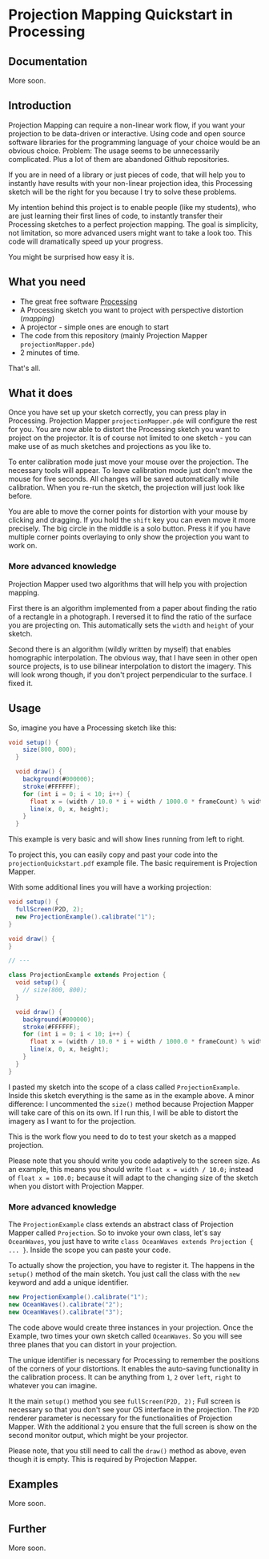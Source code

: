 # Projection Mapping Quickstart in Processing

## Documentation

More soon.

## Introduction

Projection Mapping can require a non-linear work flow, if you want your projection to be data-driven or interactive. Using code and open source software libraries for the programming language of your choice would be an obvious choice. Problem: The usage seems to be unnecessarily complicated. Plus a lot of them are abandoned Github repositories.

If you are in need of a library or just pieces of code, that will help you to instantly have results with your non-linear projection idea, this Processing sketch will be the right for you because I try to solve these problems.

My intention behind this project is to enable people (like my students), who are just learning their first lines of code, to instantly transfer their Processing sketches to a perfect projection mapping. The goal is simplicity, not limitation, so more advanced users might want to take a look too. This code will dramatically speed up your progress.

You might be surprised how easy it is.

## What you need

* The great free software [Processing](https://processing.org/)
* A Processing sketch you want to project with perspective distortion (*mapping*)
* A projector - simple ones are enough to start
* The code from this repository (mainly Projection Mapper `projectionMapper.pde`)
* 2 minutes of time.

That's all.

## What it does

Once you have set up your sketch correctly, you can press play in Processing. Projection Mapper `projectionMapper.pde` will configure the rest for you. You are now able to distort the Processing sketch you want to project on the projector. It is of course not limited to one sketch - you can make use of as much sketches and projections as you like to.

To enter calibration mode just move your mouse over the projection. The necessary tools will appear. To leave calibration mode just don't move the mouse for five seconds. All changes will be saved automatically while calibration. When you re-run the sketch, the projection will just look like before.

You are able to move the corner points for distortion with your mouse by clicking and dragging. If you hold the `shift` key you can even move it more precisely. The big circle in the middle is a solo button. Press it if you have multiple corner points overlaying to only show the projection you want to work on.

### More advanced knowledge

Projection Mapper used two algorithms that will help you with projection mapping.

First there is an algorithm implemented from a paper about finding the ratio of a rectangle in a photograph. I reversed it to find the ratio of the surface you are projecting on. This automatically sets the `width` and `height` of your sketch.

Second there is an algorithm (wildly written by myself) that enables homographic interpolation. The obvious way, that I have seen in other open source projects, is to use bilinear interpolation to distort the imagery. This will look wrong though, if you don't project perpendicular to the surface. I fixed it.

## Usage

So, imagine you have a Processing sketch like this:

```java
void setup() {
    size(800, 800);
  }

  void draw() {
    background(#000000);
    stroke(#FFFFFF);
    for (int i = 0; i < 10; i++) {
      float x = (width / 10.0 * i + width / 1000.0 * frameCount) % width;
      line(x, 0, x, height);
    }
  }
```

This example is very basic and will show lines running from left to right.

To project this, you can easily copy and past your code into the `projectionQuickstart.pdf` example file. The basic requirement is Projection Mapper.

With some additional lines you will have a working projection:

```java
void setup() {
  fullScreen(P2D, 2);
  new ProjectionExample().calibrate("1");
}

void draw() {
}

// ---

class ProjectionExample extends Projection {
  void setup() {
    // size(800, 800);
  }

  void draw() {
    background(#000000);
    stroke(#FFFFFF);
    for (int i = 0; i < 10; i++) {
      float x = (width / 10.0 * i + width / 1000.0 * frameCount) % width;
      line(x, 0, x, height);
    }
  }
}

```

I pasted my sketch into the scope of a class called `ProjectionExample`. Inside this sketch everything is the same as in the example above. A minor difference: I uncommented the `size()` method because Projection Mapper will take care of this on its own. If I run this, I will be able to distort the imagery as I want to for the projection.

This is the work flow you need to do to test your sketch as a mapped projection.

Please note that you should write you code adaptively to the screen size. As an example, this means you should write `float x = width / 10.0;` instead of `float x = 100.0;` because it will adapt to the changing size of the sketch when you distort with Projection Mapper.

### More advanced knowledge

The `ProjectionExample` class extends an abstract class of Projection Mapper called `Projection`. So to invoke your own class, let's say `OceanWaves`, you just have to write `class OceanWaves extends Projection { ... }`. Inside the scope you can paste your code.

To actually show the projection, you have to register it. The happens in the `setup()` method of the main sketch. You just call the class with the `new` keyword and add a unique identifier.

```java
new ProjectionExample().calibrate("1");
new OceanWaves().calibrate("2");
new OceanWaves().calibrate("3");
```

The code above would create three instances in your projection. Once the Example, two times your own sketch called `OceanWaves`. So you will see three planes that you can distort in your projection.

The unique identifier is necessary for Processing to remember the positions of the corners of your distortions. It enables the auto-saving functionality in the calibration process. It can be anything from `1`,  `2` over `left`, `right` to whatever you can imagine.

It the main `setup()` method you see `fullScreen(P2D, 2);` Full screen is necessary so that you don't see your OS interface in the projection. The `P2D` renderer parameter is necessary for the functionalities of Projection Mapper. With the additional `2` you ensure that the full screen is show on the second monitor output, which might be your projector.

Please note, that you still need to call the `draw()` method as above, even though it is empty. This is required by Projection Mapper.

## Examples

More soon.

## Further

More soon.